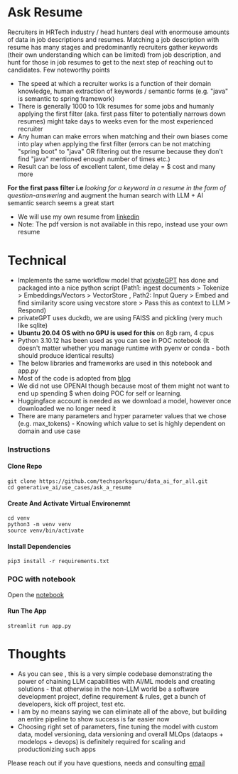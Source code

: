# Ask Resume

Recruiters in HRTech industry / head hunters deal with enormouse amounts of data in job descriptions and resumes. Matching a job description with resume has many stages and predominantly recruiters gather keywords (their own understanding which can be limited) from job description, and hunt for those in job resumes to get to the next step of reaching out to candidates. Few noteworthy points
- The speed at which a recruiter works is a function of their domain knowledge, human  extraction of keywords / semantic forms (e.g. "java" is semantic to spring framework)
- There is generally 1000 to 10k resumes for some jobs and humanly applying the first filter (aka. first pass filter to potentially narrows down resumes) might take days to weeks even for the most experienced recruiter
- Any human can make errors when matching and their own biases come into play when applying the first filter (errors can be not matching "spring boot" to "java" OR filtering out the resume because they don't find "java" mentioned enough number of times etc.)
- Result can be loss of excellent talent, time delay = $ cost and many more  

<strong>For the first pass filter i.e </strong> <i>looking for a keyword in a resume in the form of question-answering</i> and augment the human search with LLM + AI semantic search</strong> seems a great start

- We will use my own resume from [linkedin](https://www.linkedin.com/in/pradeepmacharla/)
- Note: The pdf version is not available in this repo, instead use your own resume

# Technical
- Implements the same workflow model that [privateGPT](https://github.com/imartinez/privateGPT) has done and packaged into a nice python script (Path1: ingest documents > Tokenize > Embeddings/Vectors > VectorStore , Path2: Input Query > Embed and find similarity score using vecstore store > Pass this as context to LLM > Respond)
- privateGPT uses duckdb, we are using FAISS and pickling (very much like sqlite)
- <strong>Ubuntu 20.04 OS with no GPU is used for this</strong> on 8gb ram, 4 cpus
- Python 3.10.12 has been used as you can see in POC notebook (It doesn't matter whether you manage runtime with pyenv or conda - both should produce identical results)
- The below libraries and frameworks are used in this notebook and app.py  
- Most of the code is adopted from [blog](https://blog.streamlit.io/langchain-tutorial-4-build-an-ask-the-doc-app/)
- We did not use OPENAI though because most of them might not want to end up spending $ when doing POC for self or learning. 
- Huggingface account is needed as we download a model, however once downloaded we no longer need it
- There are many parameters and hyper parameter values that we chose (e.g. max_tokens) - Knowing which value to set is highly dependent on domain and use case

### Instructions

#### Clone Repo

```
git clone https://github.com/techsparksguru/data_ai_for_all.git
cd generative_ai/use_cases/ask_a_resume
```

#### Create And Activate Virtual Environemnt

```
cd venv
python3 -m venv venv
source venv/bin/activate
```

#### Install Dependencies

```
pip3 install -r requirements.txt
```

### POC with notebook

Open the [notebook](./POC.ipynb)

#### Run The App

```
streamlit run app.py
```

# Thoughts
- As you can see , this is a very simple codebase demonstrating the power of chaining LLM capabilities with AI/ML models and creating solutions - that otherwise in the non-LLM world be a software development project, define requirement & rules, get a bunch of developers, kick off project, test etc.
- I am by no means saying we can eliminate all of the above, but building an entire pipeline to show success is far easier now
- Choosing right set of parameters, fine tuning the model with custom data, model versioning, data versioning and overall MLOps (dataops + modelops + devops) is definitely required for scaling and productionizing such apps  

Please reach out if you have questions, needs and consulting [email](pradeep@seleniumframework.com)
